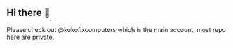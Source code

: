 ## Hi there 👋

Please check out @kokofixcomputers which is the main account, most repo here are private.
